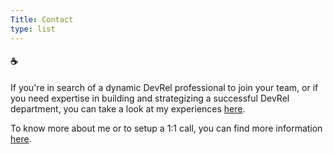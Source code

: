 ```yaml
---
Title: Contact
type: list
---
```



#### ☕
If you're in search of a dynamic DevRel professional to join your team, or if you need expertise in building and strategizing a successful DevRel department, you can take a look at my experiences [here](https://drive.google.com/file/d/1s3QKLAbVIwtNL7kxwrafNVUClFEIsN9S/view?usp=sharing).

To know more about me or to setup a 1:1 call, you can find more information [here](https://linktr.ee/haimantika).


